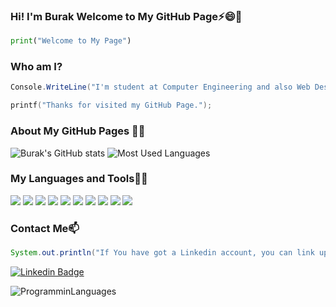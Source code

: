 ### Hi! I'm Burak Welcome to My GitHub Page⚡😄👋
```Python
print("Welcome to My Page")
```
### Who am I?
```csharp
Console.WriteLine("I'm student at Computer Engineering and also Web Design and Coding.");
```

```c
printf("Thanks for visited my GitHub Page.");
```

### About My GitHub Pages :man_technologist:
![Burak's GitHub stats](https://github-readme-stats.vercel.app/api?username=BurakBoduroglu&show_icons=true&theme=onedark)
![Most Used Languages](https://github-readme-stats.anuraghazra1.vercel.app/api/top-langs/?username=BurakBoduroglu&layout=compact&theme=onedark)

### My Languages and Tools🌱🔭
![](https://img.shields.io/badge/Languages-Java-informational?style=flat&logo=data:image/svg%2bxml;base64,<BASE64_DATA>)
![](https://img.shields.io/badge/Languages-CSharp-informational?style=flat&logo=data:image/svg%2bxml;base64,<BASE64_DATA>)
![](https://img.shields.io/badge/Languages-C-informational?style=flat&logo=data:image/svg%2bxml;base64,<BASE64_DATA>)
![](https://img.shields.io/badge/Languages-Python-informational?style=flat&logo=data:image/svg%2bxml;base64,<BASE64_DATA>)
![](https://img.shields.io/badge/Languages-HTML-informational?style=flat&logo=data:image/svg%2bxml;base64,<BASE64_DATA>)
![](https://img.shields.io/badge/Languages-SQL-informational?style=flat&logo=data:image/svg%2bxml;base64,<BASE64_DATA>)
![](https://img.shields.io/badge/Languages-CSS-informational?style=flat&logo=data:image/svg%2bxml;base64,<BASE64_DATA>)
![](https://img.shields.io/badge/Tools-VisualStudioCode-9cf)
![](https://img.shields.io/badge/Tools-VisualStudio-9cf)
![](https://img.shields.io/badge/Tools-Eclipse-9cf)

### Contact Me📫

``` Java
System.out.println("If You have got a Linkedin account, you can link up with me via this link.");
```

[![Linkedin Badge](https://img.shields.io/badge/BurakBoduroglu-Contact-blue?style=for-the-badge&logo=linkedin)](https://www.linkedin.com/in/burakboduroglu/) 

![ProgramminLanguages](https://user-images.githubusercontent.com/80620802/116823668-5eda4280-ab8e-11eb-880e-ffa3f0e551f6.png)
